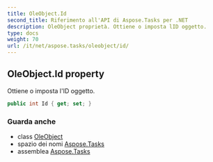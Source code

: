 ```yaml
---
title: OleObject.Id
second_title: Riferimento all'API di Aspose.Tasks per .NET
description: OleObject proprietà. Ottiene o imposta lID oggetto.
type: docs
weight: 70
url: /it/net/aspose.tasks/oleobject/id/
---
```

## OleObject.Id property

Ottiene o imposta l'ID oggetto.

```csharp
public int Id { get; set; }
```

### Guarda anche

* class [OleObject](../)
* spazio dei nomi [Aspose.Tasks](../../oleobject/)
* assemblea [Aspose.Tasks](../../../)


